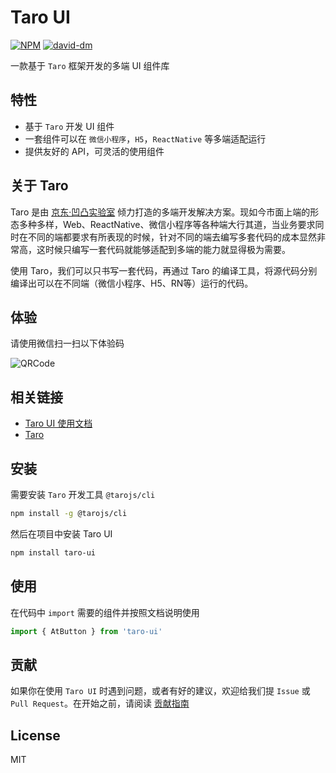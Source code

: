 # Taro UI

[![NPM][npm-version-image]][npm-version-url] [![david-dm][david-dm-image]][david-dm-url]

一款基于 `Taro` 框架开发的多端 UI 组件库

## 特性

- 基于 `Taro` 开发 UI 组件
- 一套组件可以在 `微信小程序`，`H5`，`ReactNative` 等多端适配运行
- 提供友好的 API，可灵活的使用组件

## 关于 Taro

Taro 是由 [京东·凹凸实验室](https://aotu.io) 倾力打造的多端开发解决方案。现如今市面上端的形态多种多样，Web、ReactNative、微信小程序等各种端大行其道，当业务要求同时在不同的端都要求有所表现的时候，针对不同的端去编写多套代码的成本显然非常高，这时候只编写一套代码就能够适配到多端的能力就显得极为需要。

使用 Taro，我们可以只书写一套代码，再通过 Taro 的编译工具，将源代码分别编译出可以在不同端（微信小程序、H5、RN等）运行的代码。

## 体验

请使用微信扫一扫以下体验码

![QRCode](https://user-images.githubusercontent.com/1240899/44580574-fe838800-a7cc-11e8-890d-73cf048ef8c2.jpg)

## 相关链接

- [Taro UI 使用文档](https://taro-ui.aotu.io)
- [Taro](https://taro.aotu.io/)

## 安装

需要安装 `Taro` 开发工具 `@tarojs/cli`

```bash
npm install -g @tarojs/cli
```

然后在项目中安装 Taro UI

```bash
npm install taro-ui
```

## 使用

在代码中 `import` 需要的组件并按照文档说明使用

```js
import { AtButton } from 'taro-ui'
```

## 贡献

如果你在使用 `Taro UI` 时遇到问题，或者有好的建议，欢迎给我们提 `Issue` 或 `Pull Request`。在开始之前，请阅读 [贡献指南](https://github.com/NervJS/taro-ui/blob/master/.github/CONTRIBUTING.md)

## License

MIT


[npm-version-image]: https://img.shields.io/npm/v/taro-ui.svg?style=flat-square
[npm-version-url]: https://www.npmjs.com/package/taro-ui
[david-dm-image]: https://david-dm.org/NervJS/taro-ui.svg?style=flat-square
[david-dm-url]: https://david-dm.org/NervJS/taro-ui
